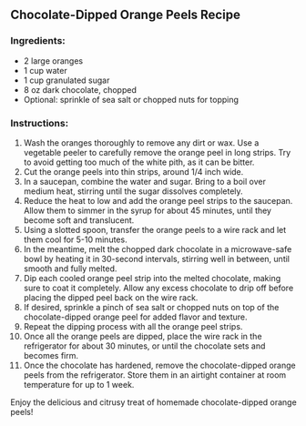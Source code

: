 ## Chocolate-Dipped Orange Peels Recipe

### Ingredients:
- 2 large oranges
- 1 cup water
- 1 cup granulated sugar
- 8 oz dark chocolate, chopped
- Optional: sprinkle of sea salt or chopped nuts for topping

### Instructions:
1. Wash the oranges thoroughly to remove any dirt or wax. Use a vegetable peeler to carefully remove the orange peel in long strips. Try to avoid getting too much of the white pith, as it can be bitter.
2. Cut the orange peels into thin strips, around 1/4 inch wide.
3. In a saucepan, combine the water and sugar. Bring to a boil over medium heat, stirring until the sugar dissolves completely.
4. Reduce the heat to low and add the orange peel strips to the saucepan. Allow them to simmer in the syrup for about 45 minutes, until they become soft and translucent.
5. Using a slotted spoon, transfer the orange peels to a wire rack and let them cool for 5-10 minutes.
6. In the meantime, melt the chopped dark chocolate in a microwave-safe bowl by heating it in 30-second intervals, stirring well in between, until smooth and fully melted.
7. Dip each cooled orange peel strip into the melted chocolate, making sure to coat it completely. Allow any excess chocolate to drip off before placing the dipped peel back on the wire rack.
8. If desired, sprinkle a pinch of sea salt or chopped nuts on top of the chocolate-dipped orange peel for added flavor and texture.
9. Repeat the dipping process with all the orange peel strips.
10. Once all the orange peels are dipped, place the wire rack in the refrigerator for about 30 minutes, or until the chocolate sets and becomes firm.
11. Once the chocolate has hardened, remove the chocolate-dipped orange peels from the refrigerator. Store them in an airtight container at room temperature for up to 1 week.

Enjoy the delicious and citrusy treat of homemade chocolate-dipped orange peels!